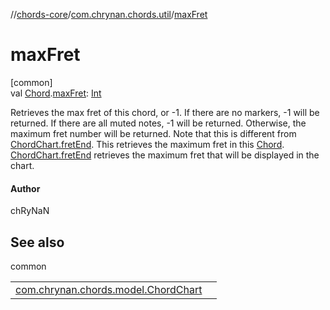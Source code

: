 //[chords-core](../../index.md)/[com.chrynan.chords.util](index.md)/[maxFret](max-fret.md)

# maxFret

[common]\
val [Chord](../com.chrynan.chords.model/-chord/index.md).[maxFret](max-fret.md): [Int](https://kotlinlang.org/api/latest/jvm/stdlib/kotlin/-int/index.html)

Retrieves the max fret of this chord, or -1. If there are no markers, -1 will be returned. If there are all muted notes, -1 will be returned. Otherwise, the maximum fret number will be returned. Note that this is different from [ChordChart.fretEnd](../com.chrynan.chords.model/-chord-chart/fret-end.md). This retrieves the maximum fret in this [Chord](../com.chrynan.chords.model/-chord/index.md). [ChordChart.fretEnd](../com.chrynan.chords.model/-chord-chart/fret-end.md) retrieves the maximum fret that will be displayed in the chart.

#### Author

chRyNaN

## See also

common

| | |
|---|---|
| [com.chrynan.chords.model.ChordChart](../com.chrynan.chords.model/-chord-chart/index.md) |  |
